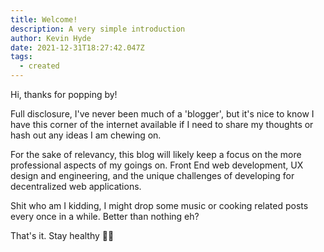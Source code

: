 ```yaml
---
title: Welcome!
description: A very simple introduction
author: Kevin Hyde
date: 2021-12-31T18:27:42.047Z
tags:
  - created
---
```

Hi, thanks for popping by!

Full disclosure, I've never been much of a 'blogger', but it's nice to know I have this corner of the internet available if I need to share my thoughts or hash out any ideas I am chewing on. 

For the sake of relevancy, this blog will likely keep a focus on the more professional aspects of my goings on. Front End web development, UX design and engineering, and the unique challenges of developing for decentralized web applications. 

Shit who am I kidding, I might drop some music or cooking related posts every once in a while. Better than nothing eh?

That's it. Stay healthy ✌🏼